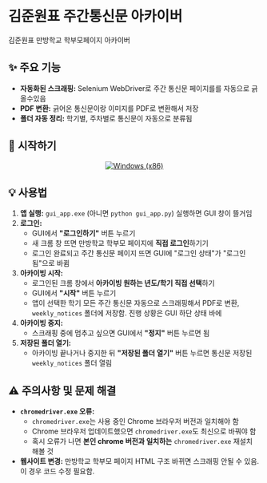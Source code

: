 # 김준원표 주간통신문 아카이버

김준원표 만방학교 학부모페이지 아카이버

## ✨ 주요 기능

*   **자동화된 스크래핑:** Selenium WebDriver로 주간 통신문 페이지를를 자동으로 긁올수있음
*   **PDF 변환:** 긁어온 통신문이랑 이미지를 PDF로 변환해서 저장
*   **폴더 자동 정리:** 학기별, 주차별로 통신문이 자동으로 분류됨

## 🚀 시작하기

<p align="center">
  <a href="https://github.com/notj-code/WBHPA_archiever/archive/refs/heads/main.zip">
    <img src="https://img.shields.io/badge/Download%20for%20Windows-%20-blue?logo=windows11&logoColor=white&style=for-the-badge" alt="Windows (x86)">
  </a>
</p>



## 💡 사용법

1.  **앱 실행:** `gui_app.exe` (아니면 `python gui_app.py`) 실행하면 GUI 창이 뜰거임
2.  **로그인:**
    *   GUI에서 **"로그인하기"** 버튼 누르기
    *   새 크롬 창 뜨면 만방학교 학부모 페이지에 **직접 로그인**하기기
    *   로그인 완료되고 주간 통신문 페이지 뜨면 GUI에 "로그인 상태"가 "로그인 됨"으로 바뀜
3.  **아카이빙 시작:**
    *   로그인된 크롬 창에서 **아카이빙 원하는 년도/학기 직접 선택**하기
    *   GUI에서 **"시작"** 버튼 누르기
    *   앱이 선택한 학기 모든 주간 통신문 자동으로 스크래핑해서 PDF로 변환, `weekly_notices` 폴더에 저장함. 진행 상황은 GUI 하단 상태 바에
4.  **아카이빙 중지:**
    *   스크래핑 중에 멈추고 싶으면 GUI에서 **"정지"** 버튼 누르면 됨
5.  **저장된 폴더 열기:**
    *   아카이빙 끝나거나 중지한 뒤 **"저장된 폴더 열기"** 버튼 누르면 통신문 저장된 `weekly_notices` 폴더 열림

## ⚠️ 주의사항 및 문제 해결

*   **`chromedriver.exe` 오류:**
    *   `chromedriver.exe`는 사용 중인 Chrome 브라우저 버전과 일치해야 함
    *   Chrome 브라우저 업데이트했으면 `chromedriver.exe`도 최신으로 바꿔야 함
    *   혹시 오류가 나면 **본인 chrome 버전과 일치하는** `chromedriver.exe` 재설치 해볼 것
*   **웹사이트 변경:** 만방학교 학부모 페이지 HTML 구조 바뀌면 스크래핑 안될 수 있음. 이 경우 코드 수정 필요함.
